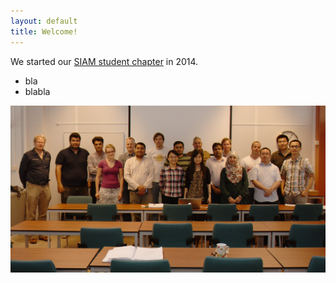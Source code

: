 ```yaml
---
layout: default
title: Welcome!
---
```


We started our [SIAM student chapter] in 2014.

+ bla
+ blabla

![members of the SIAM Student Chapter Delft](/images/group.jpg)



[SIAM student chapter]: https://www.siam.org/students/chapters/
